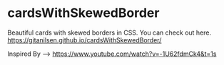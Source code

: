 # cardsWithSkewedBorder
Beautiful cards with skewed borders in CSS.
You can check out here.
https://gitanilsen.github.io/cardsWithSkewedBorder/

Inspired By --> https://www.youtube.com/watch?v=-1U62fdmCk4&t=1s
